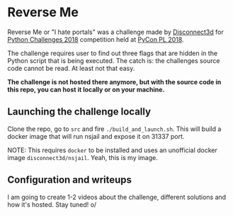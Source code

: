 # Reverse Me

Reverse Me or "I hate portals" was a challenge made by [Disconnect3d](https://disconnect3d.pl) for [Python Challenges 2018](https://www.python-challenges.com) competition held at [PyCon PL 2018](https://pl.pycon.org/2018/en/).

The challenge requires user to find out three flags that are hidden in the Python script that is being executed. The catch is: the challenges source code cannot be read. At least not that easy.

**The challenge is not hosted there anymore, but with the source code in this repo, you can host it locally or on your machine.**

## Launching the challenge locally

Clone the repo, go to `src` and fire `./build_and_launch.sh`. This will build a docker image that will run nsjail and expose it on 31337 port.

NOTE: This requires `docker` to be installed and uses an unofficial docker image `disconnect3d/nsjail`. Yeah, this is my image.

## Configuration and writeups

I am going to create 1-2 videos about the challenge, different solutions and how it's hosted.
Stay tuned! o/
